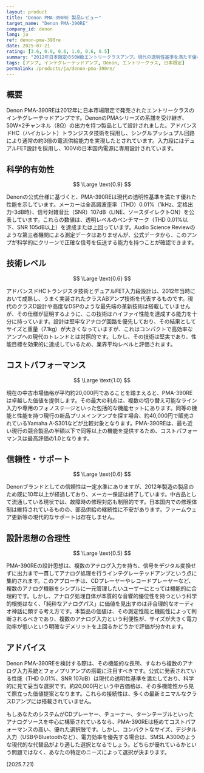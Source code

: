 ```yaml
---
layout: product
title: "Denon PMA-390RE 製品レビュー"
target_name: "Denon PMA-390RE"
company_id: denon
lang: ja
ref: denon-pma-390re
date: 2025-07-21
rating: [3.6, 0.9, 0.6, 1.0, 0.6, 0.5]
summary: "2012年日本限定の50W級エントリークラスアンプ。現代の透明性基準を満たす優れた測定値（THD 0.01%、SNR 107dB）を達成。卓越したコストパフォーマンスで中古市場において極めて有力な選択肢。"
tags: [アンプ, インテグレーテッドアンプ, Denon, エントリークラス, 日本限定]
permalink: /products/ja/denon-pma-390re/
---
```


## 概要

Denon PMA-390REは2012年に日本市場限定で発売されたエントリークラスのインテグレーテッドアンプです。DenonのPMAシリーズの系譜を受け継ぎ、50W×2チャンネル（8Ω）の出力を持つ製品として設計されました。アドバンスドHC（ハイカレント）トランジスタ技術を採用し、シングルプッシュプル回路により通常の約3倍の電流供給能力を実現したとされています。入力段にはデュアルFET設計を採用し、100Vの日本国内電源に専用設計されています。

## 科学的有効性

$$ \Large \text{0.9} $$

Denonの公式仕様に基づくと、PMA-390REは現代の透明性基準を満たす優れた性能を示しています。メーカーは全高調波歪率（THD）0.01%（1kHz、定格出力-3dB時）、信号対雑音比（SNR）107dB（LINE、ソースダイレクトON）を公表しています。これらの数値は、透明レベルのベンチマーク（THD 0.01%以下、SNR 105dB以上）を達成または上回っています。Audio Science Reviewのような第三者機関による測定データはありませんが、公式データから、このアンプが科学的にクリーンで正確な信号を伝送する能力を持つことが確認できます。

## 技術レベル

$$ \Large \text{0.6} $$

アドバンスドHCトランジスタ技術とデュアルFET入力段設計は、2012年当時において成熟し、うまく実装されたクラスABアンプ技術を代表するものです。現代のクラスD設計や高度なDSPのような最先端の革新技術は搭載していませんが、その仕様が証明するように、この技術はハイファイ性能を達成する能力を十分に持っています。設計は堅牢なアナログ回路を優先しており、その結果としてサイズと重量（7.1kg）が大きくなっていますが、これはコンパクトで高効率なアンプへの現代のトレンドとは対照的です。しかし、その技術は堅実であり、性能目標を効果的に達成しているため、業界平均レベルと評価されます。

## コストパフォーマンス

$$ \Large \text{1.0} $$

現在の中古市場価格が平均約20,000円であることを踏まえると、PMA-390REは卓越した価値を提供します。その最大の利点は、複数の切り替え可能なライン入力や専用のフォノステージといった包括的な機能セットにあります。同等の機能と性能を持つ現行の新品プリメインアンプを探す場合、約40,000円で販売されているYamaha A-S301などが比較対象となります。PMA-390REは、最も近い現行の競合製品の半額以下で同等以上の機能を提供するため、コストパフォーマンスは最高評価の1.0となります。

## 信頼性・サポート

$$ \Large \text{0.6} $$

Denonブランドとしての信頼性は一定水準にありますが、2012年製造の製品のため既に10年以上が経過しており、メーカー保証は終了しています。中古品として流通している現状では、故障時の修理対応も制限的です。日本国内での修理体制は維持されているものの、部品供給の継続性に不安があります。ファームウェア更新等の現代的なサポートは存在しません。

## 設計思想の合理性

$$ \Large \text{0.5} $$

PMA-390REの設計思想は、複数のアナログ入力を持ち、信号をデジタル変換せずに出力まで一貫してアナログ処理を行うインテグレーテッドアンプという点に集約されます。このアプローチは、CDプレーヤーやレコードプレーヤーなど、複数のアナログ機器をシンプルに一元管理したいユーザーにとっては機能的に合理的です。しかし、アナログ処理自体が本質的な音響的優位性を持つという科学的根拠はなく、「純粋なアナログパス」に価値を見出すのは非合理的なオーディオ神話に類する考え方です。本製品の価値は、その測定性能と機能性によって判断されるべきであり、複数のアナログ入力という利便性が、サイズが大きく電力効率が低いという明確なデメリットを上回るかどうかで評価が分かれます。

## アドバイス

Denon PMA-390REを検討する際は、その機能的な長所、すなわち複数のアナログ入力系統とフォノプリアンプの搭載に注目すべきです。公式に発表されている性能（THD 0.01%、SNR 107dB）は現代の透明性基準を満たしており、科学的に見て妥当な選択です。約20,000円という中古価格は、その多機能性から見て際立った価値提案となります。これらの接続性は、多くの最新ミニマルなクラスDアンプには搭載されていません。

もしあなたのシステムがCDプレーヤー、チューナー、ターンテーブルといったアナログソースを中心に構築されているなら、PMA-390REは極めてコストパフォーマンスの高い、優れた選択肢です。しかし、コンパクトなサイズ、デジタル入力（USBやBluetoothなど）、電力効率を優先する場合は、SMSL A300のような現代的な代替品がより適した選択となるでしょう。どちらが優れているかという問題ではなく、あなたの特定のニーズによって選択が決まります。

(2025.7.21)
